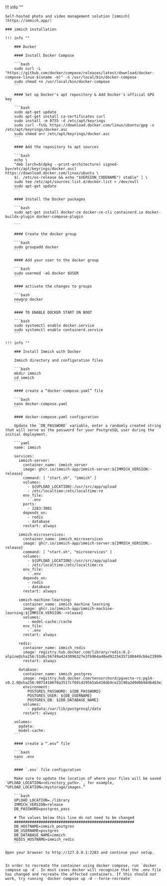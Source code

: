 !!! info ""

    Self-hosted photo and video management solution [immich](https://immich.app/)

	### immich installation

	!!! info ""

		### Docker

		#### Install Docker Compose
		
        ```bash
        sudo curl -L "https://github.com/docker/compose/releases/latest/download/docker-compose-linux-$(uname -m)" -o /usr/local/bin/docker-compose
		sudo chmod +x /usr/local/bin/docker-compose
        ```

		#### Set up Docker's apt repository & Add Docker's official GPG key

		```bash
		sudo apt-get update
		sudo apt-get install ca-certificates curl
		sudo install -m 0755 -d /etc/apt/keyrings
		sudo curl -fsSL https://download.docker.com/linux/ubuntu/gpg -o /etc/apt/keyrings/docker.asc
		sudo chmod a+r /etc/apt/keyrings/docker.asc
		```

		#### Add the repository to apt sources

		```bash
		echo \
		"deb [arch=$(dpkg --print-architecture) signed-by=/etc/apt/keyrings/docker.asc] https://download.docker.com/linux/ubuntu \
		$(. /etc/os-release && echo "$VERSION_CODENAME") stable" | \
		sudo tee /etc/apt/sources.list.d/docker.list > /dev/null
		sudo apt-get update
		```

		#### Install the Docker packages

		```bash
		sudo apt-get install docker-ce docker-ce-cli containerd.io docker-buildx-plugin docker-compose-plugin

		```

		#### Create the docker group

		```bash
		sudo groupadd docker
		```

		#### Add your user to the docker group

		```bash
		sudo usermod -aG docker $USER
		```

		#### activate the changes to groups

		```bash
		newgrp docker
		```

		#### TO ENABLE DOCKER START ON BOOT

		```bash
		sudo systemctl enable docker.service
		sudo systemctl enable containerd.service
		```

	!!! info ""

		### Install Immich with Docker

		Immich directory and configuration files

		```bash
		mkdir immich
		cd immich
		```

		#### create a “docker-compose.yaml” file

		```bash
		nano docker-compose.yaml
		```

		#### docker-compose.yaml configuration

		Update the `DB_PASSWORD` variable, enter a randomly created string that will serve as the password for your PostgreSQL user during the initial deployment.

		```yaml
		name: immich

		services:
		  immich-server:
			container_name: immich_server
			image: ghcr.io/immich-app/immich-server:${IMMICH_VERSION:-release}
			command: [ "start.sh", "immich" ]
			volumes:
			  - ${UPLOAD_LOCATION}:/usr/src/app/upload
			  - /etc/localtime:/etc/localtime:ro
			env_file:
			  - .env
			ports:
			  - 2283:3001
			depends_on:
			  - redis
			  - database
			restart: always

		  immich-microservices:
			container_name: immich_microservices
			image: ghcr.io/immich-app/immich-server:${IMMICH_VERSION:-release}
			command: [ "start.sh", "microservices" ]
			volumes:
			  - ${UPLOAD_LOCATION}:/usr/src/app/upload
			  - /etc/localtime:/etc/localtime:ro
			env_file:
			  - .env
			depends_on:
			  - redis
			  - database
			restart: always

		  immich-machine-learning:
			container_name: immich_machine_learning
			image: ghcr.io/immich-app/immich-machine-learning:${IMMICH_VERSION:-release}
			volumes:
			  - model-cache:/cache
			env_file:
			  - .env
			restart: always

		  redis:
			container_name: immich_redis
			image: registry.hub.docker.com/library/redis:6.2-alpine@sha256:51d6c56749a4243096327e3fb964a48ed92254357108449cb6e23999c37773c5
			restart: always

		  database:
			container_name: immich_postgres
			image: registry.hub.docker.com/tensorchord/pgvecto-rs:pg14-v0.2.0@sha256:90724186f0a3517cf6914295b5ab410db9ce23190a2d9d0b9dd6463e3fa298f0
			environment:
			  POSTGRES_PASSWORD: ${DB_PASSWORD}
			  POSTGRES_USER: ${DB_USERNAME}
			  POSTGRES_DB: ${DB_DATABASE_NAME}
			volumes:
			  - pgdata:/var/lib/postgresql/data
			restart: always

		volumes:
		  pgdata:
		  model-cache:
		```

		#### create a “.env” file

		```bash
		nano .env
		```

		#### `.env` file configuration

		Make sure to update the location of where your files will be saved `UPLOAD_LOCATION=<directory_path>.`, for example, “UPLOAD_LOCATION=/mystorage/images.”

		```bash
		UPLOAD_LOCATION=./library
		IMMICH_VERSION=release
		DB_PASSWORD=postgres_pass

		# The values below this line do not need to be changed
		######################################################
		DB_HOSTNAME=immich_postgres
		DB_USERNAME=postgres
		DB_DATABASE_NAME=immich
		REDIS_HOSTNAME=immich_redis
		```

    Open your browser to http://127.0.0.1:2283 and continue your setup.


    In order to recreate the container using docker compose, run `docker compose up -d`. In most cases docker will recognize that the .env file has changed and recreate the affected containers. If this should not work, try running `docker compose up -d --force-recreate`
